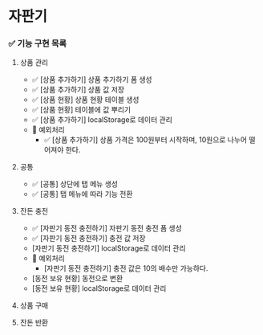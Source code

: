 # 자판기

### ✅ 기능 구현 목록

1. 상품 관리
    + ✅ [상품 추가하기] 상품 추가하기 폼 생성
    + ✅ [상품 추가하기] 상품 값 저장
    + ✅ [상품 현황] 상품 현황 테이블 생성
    + ✅ [상품 현황] 테이블에 값 뿌리기
    + ✅ [상품 추가하기] localStorage로 데이터 관리
    + 🚨 예외처리
        + ✅ [상품 추가하기] 상품 가격은 100원부터 시작하며, 10원으로 나누어 떨어져야 한다.

2. 공통
    + ✅ [공통] 상단에 탭 메뉴 생성
    + ✅ [공통] 탭 메뉴에 따라 기능 전환

3. 잔돈 충전
    + ✅ [자판기 동전 충전하기] 자판기 동전 충전 폼 생성
    + ✅ [자판기 동전 충전하기] 충전 값 저장
    + [자판기 동전 충전하기] localStorage로 데이터 관리
    + 🚨 예외처리
        + [자판기 동전 충전하기] 충전 값은 10의 배수만 가능하다.
    + [동전 보유 현황] 동전으로 변환
    + [동전 보유 현황] localStorage로 데이터 관리

4. 상품 구매
5. 잔돈 반환